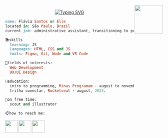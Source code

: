 <html>
<!--- pinguim --->
<img align="right" src="https://github.com/Tarikul-Islam-Anik/Animated-Fluent-Emojis/blob/master/Emojis/Animals/Penguin.png?raw=true" width="90">
<!--- hello world --->
<p align="center">
  <a href="https://git.io/typing-svg"><img src="https://readme-typing-svg.herokuapp.com?font=Fira+Code&pause=1000&color=DBB6F7&center=true&width=435&lines=hello+world!;welcome+to+my+github+profile" alt="Typing SVG" /></a>
</html>

```ruby
name: Flávia Santos or Elle
located in: São Paulo, Brazil
current job: administrative assistant, transitioning to programming

📚skills
  learning: JS
  languages: HTML, CSS and JS
  tools: Figma, Git, Node and VS Code

👾fields of interests:
  Web Development
  UX/UI Design

📑education:
  intro to programming, Minas Programam - august to november, 2022.
  trilha conectar, Rocketseat - august, 2022.

🍡on free time:
  scout and illustrator

📫how to reach me:
```
<html>

<!--- icones --->
<a href="https://www.instagram.com/desenhaelle/">
  <img align="left" src="https://cdn-icons-png.flaticon.com/512/725/725278.png" width="40" />
</a>

<a href="https://www.linkedin.com/in/fl%C3%A1via-santos-259604205/">
  <img align="left" src="https://cdn-icons-png.flaticon.com/512/725/725337.png" width="40" />
</a>

<a href="https://open.spotify.com/playlist/2L8Gm7T2aJvRj1ih03UeKv">
  <img align="left" src="https://cdn-icons-png.flaticon.com/512/725/725281.png" width="40" />
</a>

</html>

<!---
fixar repositórios
[![Readme Card](https://github-readme-stats.vercel.app/api/pin/?username=flaviarafaelle&repo=portifolio-minas-programam&theme=dracula)](https://github.com/flaviarafaelle/portifolio-minas-programam)

icons
<a href="https://www.instagram.com/desenhaelle/" target="_blank"><img src="https://img.shields.io/badge/-Instagram-%23E4405F?style=for-the-badge&logo=instagram&logoColor=white" target="_blank"></a>
  <a href = "mailto:flaviarlimasantos@gmail.com"><img src="https://img.shields.io/badge/Gmail-D14836?style=for-the-badge&logo=gmail&logoColor=white" target="_blank"></a>
  <a href="https://www.linkedin.com/in/fl%C3%A1via-santos-259604205/" target="_blank"><img src="https://img.shields.io/badge/-LinkedIn-%230077B5?style=for-the-badge&logo=linkedin&logoColor=white" target="_blank"></a>

**flaviarafaelle/flaviarafaelle** is a ✨ _special_ ✨ repository because its `README.md` (this file) appears on your GitHub profile.
--->

